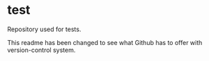 # test
Repository used for tests.

This readme has been changed to see what Github has to offer with version-control system.
